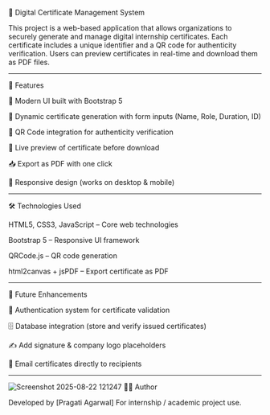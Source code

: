 📜 Digital Certificate Management System

This project is a web-based application that allows organizations to securely generate and manage digital internship certificates.
Each certificate includes a unique identifier and a QR code for authenticity verification. Users can preview certificates in real-time and download them as PDF files.

---

🚀 Features

🎨 Modern UI built with Bootstrap 5

📝 Dynamic certificate generation with form inputs (Name, Role, Duration, ID)

📲 QR Code integration for authenticity verification

👀 Live preview of certificate before download

📥 Export as PDF with one click

📱 Responsive design (works on desktop & mobile)

---

🛠️ Technologies Used

HTML5, CSS3, JavaScript – Core web technologies

Bootstrap 5 – Responsive UI framework

QRCode.js – QR code generation

html2canvas + jsPDF – Export certificate as PDF

---

🎯 Future Enhancements

🔐 Authentication system for certificate validation

🗄️ Database integration (store and verify issued certificates)

✍️ Add signature & company logo placeholders

📧 Email certificates directly to recipients

---

![Screenshot 2025-08-22 121247]()
👨‍💻 Author

Developed by [Pragati Agarwal]
For internship / academic project use.


